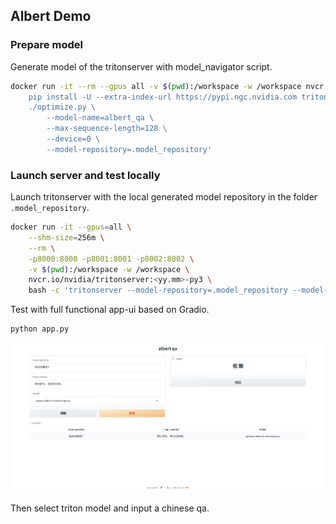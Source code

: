 ## Albert Demo

### Prepare model

Generate model of the tritonserver with model_navigator script.

```bash
docker run -it --rm --gpus all -v $(pwd):/workspace -w /workspace nvcr.io/nvidia/pytorch:<yy.mm>-py3 bash -c '\
    pip install -U --extra-index-url https://pypi.ngc.nvidia.com triton-model-navigator && \
    ./optimize.py \
        --model-name=albert_qa \
        --max-sequence-length=128 \
        --device=0 \
        --model-repository=.model_repository'
```

### Launch server and test locally

Launch tritonserver with the local generated model repository in the folder `.model_repository`.

```bash
docker run -it --gpus=all \
    --shm-size=256m \
    --rm \
    -p8000:8000 -p8001:8001 -p8002:8002 \
    -v $(pwd):/workspace -w /workspace \
    nvcr.io/nvidia/tritonserver:<yy.mm>-py3 \
    bash -c 'tritonserver --model-repository=.model_repository --model-control-mode=explicit --load-model=albert_qa'
```

Test with full functional app-ui based on Gradio.
```bash
python app.py
```

![Alt text](image.png)

Then select triton model and input a chinese qa.
